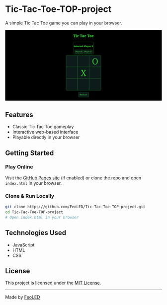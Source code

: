 # Tic-Tac-Toe-TOP-project

A simple Tic Tac Toe game you can play in your browser.

![](browserScreenshot.png)

## Features

- Classic Tic Tac Toe gameplay
- Interactive web-based interface
- Playable directly in your browser

## Getting Started

### Play Online

Visit the [GitHub Pages site](https://feoled.github.io/Tic-Tac-Toe-TOP-project/) (if enabled) or clone the repo and open `index.html` in your browser.

### Clone & Run Locally

```bash
git clone https://github.com/FeoLED/Tic-Tac-Toe-TOP-project.git
cd Tic-Tac-Toe-TOP-project
# Open index.html in your browser
```

## Technologies Used

- JavaScript
- HTML
- CSS

## License

This project is licensed under the [MIT License](LICENSE).

---

Made by [FeoLED](https://github.com/FeoLED)